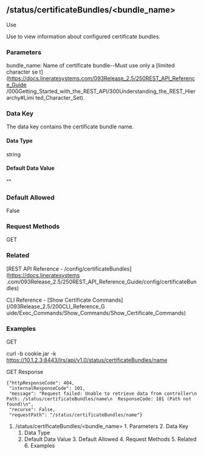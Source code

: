 ## /status/certificateBundles/<bundle_name>

Use

Use to view information about configured certificate bundles.

### Parameters

bundle_name: Name of certificate bundle--Must use only a [limited character se
t](https://docs.lineratesystems.com/093Release_2.5/250REST_API_Reference_Guide
/000Getting_Started_with_the_REST_API/300Understanding_the_REST_Hierarchy#Limi
ted_Character_Set).

### Data Key

The data key contains the certificate bundle name.

#### Data Type

string

#### Default Data Value

""

### Default Allowed

False

### Request Methods

GET

### Related

[REST API Reference - /config/certificateBundles](https://docs.lineratesystems
.com/093Release_2.5/250REST_API_Reference_Guide/config/certificateBundles)

CLI Reference - [Show Certificate Commands](/093Release_2.5/200CLI_Reference_G
uide/Exec_Commands/Show_Commands/Show_Certificate_Commands)

### Examples

GET

curl -b cookie.jar -k
https://10.1.2.3:8443/lrs/api/v1.0/status/certificateBundles/name

GET Response

    
    
    {"httpResponseCode": 404,
     "internalResponseCode": 101,
     "message": "Request failed: Unable to retrieve data from controller\n  Path: /status/certificateBundles/name\n  ResponseCode: 101 (Path not found)\n",
     "recurse": False,
     "requestPath": "/status/certificateBundles/name"}
    

  1. /status/certificateBundles/<bundle_name>
    1. Parameters
    2. Data Key
      1. Data Type
      2. Default Data Value
    3. Default Allowed
    4. Request Methods
    5. Related
    6. Examples

